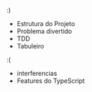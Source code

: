 :)

- Estrutura do Projeto
- Problema divertido
- TDD
- Tabuleiro

:(

- interferencias
- Features do TypeScript